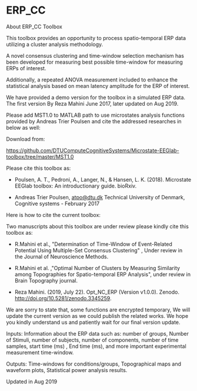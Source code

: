 # ERP_CC

About ERP_CC Toolbox

This toolbox provides an opportunity to process spatio-temporal ERP data utilizing a cluster analysis methodology.
 
A novel consensus clustering and time-window selection mechanism has been developed for measuring best possible time-window for measuring ERPs of interest.
 
Additionally, a repeated ANOVA measurement included to enhance the statistical analysis based on mean latency amplitude for the ERP of interest.
 
We have provided a demo version for the toolbox in a simulated ERP data. The first version By Reza Mahini June 2017, later updated on Aug 2019.
 
Please add MST1.0 to MATLAB path to use microstates analysis functions provided by Andreas Trier Poulsen and cite the addressed researches in below as well:

Download from:

https://github.com/DTUComputeCognitiveSystems/Microstate-EEGlab-toolbox/tree/master/MST1.0
 
Please cite this toolbox as:

- Poulsen, A. T., Pedroni, A., Langer, N., &  Hansen, L. K. (2018). Microstate EEGlab toolbox: An introductionary guide. bioRxiv.
 
- Andreas Trier Poulsen, atpo@dtu.dk Technical University of Denmark, Cognitive systems - February 2017
 
Here is how to cite the current toolbox:
 
Two manuscripts about this toolbox are under review please kindly cite
this toolbox as:
 
- R.Mahini et al., "Determination of Time-Window of Event-Related Potential Using Multiple-Set Consensus Clustering" , Under review in the Journal of Neuroscience Methods.
 
- R.Mahini et al. ,"Optimal Number of Clusters by Measuring Similarity among Topographies for Spatio-temporal ERP Analysis", under review in Brain Topography journal.

- Reza Mahini. (2019, July 22). Opt_NC_ERP (Version v1.0.0). Zenodo. http://doi.org/10.5281/zenodo.3345259. 
 
We are sorry to state that, some functions are encrypted temporary, We will update the current version as we could publish the related works. We hope you kindly understand us and patiently wait for our final version update.
 
Inputs:
Information about the ERP data such as: number of groups, Number of Stimuli, number of subjects, number of components, number of time samples, start time (ms) , End time (ms), and more important experimental measurement time-window.

Outputs:
Time-windows for conditions/groups, Topographical maps and waveform plots, Statistical power analysis results.
 
Updated in Aug 2019
